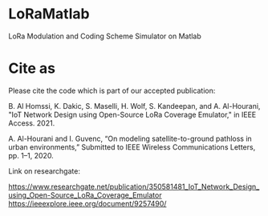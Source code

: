 # LoRaMatlab
LoRa Modulation and Coding Scheme Simulator on Matlab
# Cite as
Please cite the code which is part of our accepted publication:

B. Al Homssi, K. Dakic, S. Maselli, H. Wolf, S. Kandeepan, and A. Al-Hourani, "IoT Network Design using Open-Source LoRa Coverage Emulator," in IEEE Access. 2021.

A. Al-Hourani and I. Guvenc, “On modeling satellite-to-ground pathloss in urban environments,” Submitted to IEEE Wireless Communications Letters, pp. 1–1, 2020.

Link on researchgate:

https://www.researchgate.net/publication/350581481_IoT_Network_Design_using_Open-Source_LoRa_Coverage_Emulator
https://ieeexplore.ieee.org/document/9257490/
